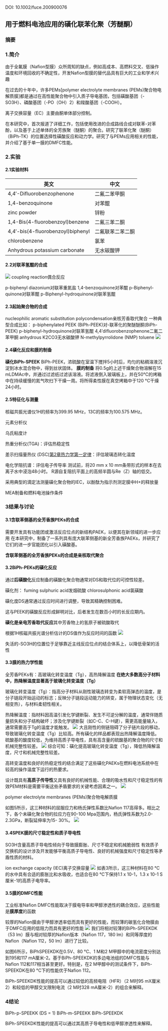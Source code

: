DOI: 10.1002/fuce.200900076
## 用于燃料电池应用的磺化联苯化聚（芳醚酮）
### 摘要
### 1.简介
由于全氟膜（Nafion型膜）众所周知的缺点，例如高成本、高燃料交叉、低操作温度和环境回收的不确定性，开发Nafion型膜的替代品具有巨大的工业和学术兴趣

在过去的十年中，许多PEMs[polymer electrolyte membranes (PEMs)聚合物电解质膜]都是通过在高性能聚合物中引入质子导电基团，包括磺酸基团（-SO3H）、磷酸基团（-PO（OH）2）和羧酸基团（-COOH）。

离子交换容量（EC）主要由酮单体部分控制。

在本研究中，首次报道了详细工作，包括使用改进的合成路线合成对联苯-对苯酚，以及基于上述单体的全芳族聚（醚酮）的聚合。研究了联苯化聚（醚酮）（BiPh-TK）的位置选择性磺酸反应和动力学。研究了与PEMs应用相关的性能，并介绍了基于单一膜的DMFC性能。
### 2.实验
#### 2.1实验材料

| 英文                                | 中文       |
| --------------------------------- | -------- |
| 4,4′-Difluorobenzophenone         | 二氟二苯甲酮   |
| 1,4-benzoquinone                  | 对苯醌      |
| zinc powder                       | 锌粉       |
| 1,4-Bis(4-fluorobenzoyl)benzene   | 二氟三苯二酮   |
| 4,4′-bis(4-fluorobenzoyl)biphenyl | 二氟联苯二苯二酮 |
| chlorobenzene                     | 氯苯       |
| Anhydrous potassium carbonate     | 无水碳酸钾    |

#### 2.2对联苯氢醌的合成
![](_assets/文献总结-20250228.png)
coupling reaction偶合反应

p-biphenyl diazonium对联苯重氮盐
1,4-benzoquinone对苯醌
p-Biphenyl-quinone对联苯醌
p-Biphenyl-hydroquinone对联苯氢醌

#### 2.3起始聚合物的合成

nucleophilic aromatic substitution polycondensation亲核芳香取代聚合
一种典型合成比如：
p-biphenylated PEEK (BiPh-PEEK)对-联苯化的聚醚醚酮(BiPh-PEEK)
p-biphenyl-hydroquinone对联苯氢醌
4,4′difluorobenzophenone二氟二苯甲酮
anhydrous K2CO3无水碳酸钾
N-methylpyrrolidone (NMP)
toluene
![](_assets/文献总结-20250228-1.png)
#### 2.4磺化反应和膜的制备
**磺化BiPh-SPEEK**
BiPh-PEEK，浓硫酸在室温下搅拌5小时后，均匀的粘稠溶液沉淀到冰水混合物中，得到丝状固体。
**膜的制备**
将0.5g的上述干燥聚合物溶解在15 mLDMAc中，并通过过滤纸过滤该溶液。将滤液倒入玻璃板上，并在50°C的烤箱中在持续缓慢的氮气吹扫下干燥一周。将所得柔性膜在真空烤箱中于120 °C干燥24小时。
#### 2.5特征化与测量
核磁共振光谱仪1H的频率为399.95 MHz，13C的频率为100.575 MHz。

元素分析仪

乌氏粘度计

热重分析仪(TGA)：评估热稳定性

差示扫描量热仪 (DSC)[第2章热力学第一定律](学习/项目/物理化学/Askins‘%20PHYSICAL%20CHAMISTRY/第2章热力学第一定律.md#差示扫描量热法)：评估玻璃态转化温度

电化学阻抗谱：评估电子传导率
测试前，将20 mm x 10 mm条带形式的样本在去离子水中浸泡48小时。
R源自复阻抗平面上的高频半圆与Re（Z）轴的低交。

采用典型的滴定法测量磺化聚合物的IEC，以酚酞为指示剂测定膜中H+的释放量

MEA制备和燃料电池操作条件

### 3结果与讨论
#### 3.1含联苯侧基的全芳香族PEKs的合成
需要开发具有功能团或激活反应位点的新结构PAEK，以便其在新领域的进一步应用
在本研究中，制备了一系列具有庞大联苯侧基的新全芳香族PAEKs，并研究了它们的进一步官能团化以引入磺酸基。

**含联苯侧基的全芳香族PEKs的合成是亲核取代聚合**
#### 3.2BiPh-PEKs的磺化反应
通过**后磺酸化**反应制备的磺酸化聚合物通常对DS和取代位的可控性较差。

磺化剂：
fuming sulphuric acid发烟硫酸
chlorosulphonic acid氯磺酸

磺化度DS通常通过反应时间进行调整，导致其精确控制困难。

这与PEEK的磺酸反应形成鲜明对比，后者发生在数百小时的长反应期内。

**磺化是亲电芳香取代反应**其中芳香物上的氢原子被硫酸取代

根据1H核磁共振光谱分析估计的DS值作为反应时间的函数
![](_assets/文献总结-20250228-2.png)

失活的-SO3H的位置位于足够靠近主线反应位点的结合体系上，以降低骨架的活性

#### 3.3膜的热力学性能
全芳香PEKs有：高玻璃化转变温度（Tg），高热降解温度
**在绝大多数高分子材料中，热降解温度显著高于玻璃化转变温度（Tg）**

玻璃化转变温度（Tg）：指高分子材料从刚性玻璃态转变为柔软高弹态的温度，是分子链段开始运动的标志；反映分子链段运动能力的转变，属于物理状态变化（无相变热），与材料柔韧性相关。

热降解温度：指材料因高温引发化学键断裂、发生不可逆分解的温度，通常伴随质量损失和分子结构破坏；涉及化学键断裂（如C-C、C-H键），需更高能量输入，通常需要高于Tg的温度才能触发。
![](_assets/文献总结-20250301.png)
大且刚性的侧链阻碍了分子链片段的移动，导致玻璃化转变温度（Tg）比较高。所有磺化的样品都表现出热降解温度降低。硫酸基的酸度较低，为维持高质子导电性，具有高含量的硫酸基的聚合物的尺寸和机械完整性较差。
![](_assets/文献总结-20250301-2.png)
综合可知：磺化提高玻璃化转变温度（Tg），降低热降解温度，尺寸和机械完整性较差。

高转变温度和良好的热稳定性的结合满足了这些磺化PAEKs在燃料电池系统中在较高的操作温度下运行的热要求。

设计既具有**高质子传导性**又具有良好的机械性能、合理的吸水性和尺寸稳定性的有效PEM材料是需要平衡这些矛盾要求的关键考虑因素之一。
![](_assets/文献总结-20250301-1.png)


polymer electrolyte membranes (PEMs)聚合物电解质膜

如图5所示，这三种材料的屈服应力和杨氏弹性系数比Nafion 117高得多。相比之下，各个未磺化聚合物的拉应力在90-100 Mpa范围内，杨氏弹性系数为2.0- 2.3GPa，断裂延伸率为15- 30%。
![](_assets/文献总结-20250301-3.png)
#### 3.4SPEK膜的尺寸稳定性和质子导电性

SO3H含量高质子导电性倾向于导致膜膨胀、尺寸不稳定和机械脆弱性
有效质子交换机的设计涉及开发能够平衡高质子导电性、良好的机械强度和尺寸稳定性等矛盾性质的材料。

ion exchange capacity (IEC)离子交换容量
![](_assets/文献总结-20250301-4.png)
如表3所示，这三种材料在80 °C的水中具有合适的膨胀比和水吸收，也适合在80 °C下保持1.1 x 10-1，1.3 x 10-1 S厘米-1的高质子电导率。
#### 3.5膜的DMFC性能
工业标准Nafion
DMFC性能取决于膜电导率和甲醇渗透性的耦合效应，这些性能是**膜厚度**的函数

较厚的Nafion膜由于甲醇渗透率低而具有更好的性能，而较薄的碳氢化合物膜由于DMFC应用的低阻力而具有更好的性能
![](_assets/文献总结-20250301-5.png)
我们将相对较薄的BiPh-SPEEKDK（53 lm）膜与相对较厚的Nafion版本（Nafion 117，180 lm）和同等厚度的Nafion（Nafion 112，50 lm）进行了比较。

如图6所示，BiPhSPEEKDK在0.5V、80 °C、1 M和2 M甲醇中的电流密度分别达到195和117 mA厘米-2。基于BiPh-SPEEKDK的多边电池组的DMFC性能与Nafion 112和117相当甚至更好。特别是，在2 M甲醇中的测试条件下，BiPh-SPEEKDK在80 °C下的性能优于Nafion 112。

BiPh-SPEEKDK性能的提高可以通过较低的高频电阻（HFR）（2 M时95 mX厘米2）和较低的甲醇交叉限制电流（2 M时328 mA厘米-2）的组合来解释。

### 4结论
BiPh-p-SPEEKK (DS = 1)
BiPh-m-SPEEKK
BiPh-SPEEKDK

BiPh-SPEEKDK性能的提高可以通过其高质子导电性和低甲醇渗透性来解释。

